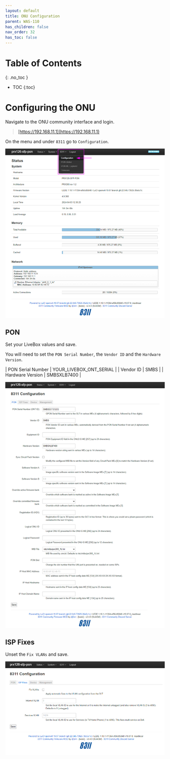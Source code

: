 ```yaml
---
layout: default 
title: ONU Configuration
parent: WAS-110
has_children: false
nav_order: 32
has_toc: false
---
```


# Table of Contents
{: .no_toc }

- TOC
{:toc}

# Configuring the ONU

Navigate to the ONU community interface and login.

> [https://192.168.11.1](https://192.168.11.1)

On the menu and under `8311` go to `Configuration`.

![image](https://raw.githubusercontent.com/akhamar/orange-xgs-pon/main/assets/images/was-110/WAS-110-community-configuration.png)


## PON

Set your LiveBox values and save.

You will need to set the `PON Serial Number`, the `Vendor ID` and the `Hardware Version`.

| PON Serial Number | YOUR_LIVEBOX_ONT_SERIAL |
| Vendor ID         | SMBS                    |
| Hardware Version  | SMBSXLB7400             |

![image](https://raw.githubusercontent.com/akhamar/orange-xgs-pon/main/assets/images/was-110/WAS-110-community-configuration-values-01.png)


## ISP Fixes

Unset the `Fix VLANs` and save.

![image](https://raw.githubusercontent.com/akhamar/orange-xgs-pon/main/assets/images/was-110/WAS-110-community-configuration-values-02.png)


